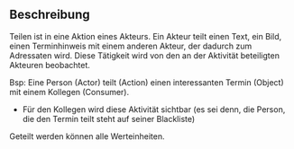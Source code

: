 ## Beschreibung
Teilen ist in eine Aktion eines Akteurs. Ein Akteur teilt einen Text, ein Bild, einen Terminhinweis mit einem anderen Akteur, der dadurch zum Adressaten wird. 
Diese Tätigkeit wird von den an der Aktivität beteiligten Akteuren beobachtet. 

Bsp:
Eine Person (Actor) teilt (Action) einen interessanten Termin (Object) mit einem Kollegen (Consumer).

- Für den Kollegen wird diese Aktivität sichtbar (es sei denn, die Person, die den Termin teilt steht auf seiner Blackliste)

Geteilt werden können alle Werteinheiten.

